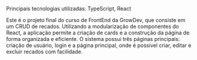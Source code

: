 Principais tecnologias utilizadas: TypeScript, React

Este é o projeto final do curso de FrontEnd da GrowDev, que consiste em um CRUD de recados. Utilizando a modularização de componentes do React, a aplicação permite a criação de cards e a construção da página de forma organizada e eficiente. O sistema possui três páginas principais: criação de usuário, login e a página principal, onde é possível criar, editar e excluir recados com facilidade.
